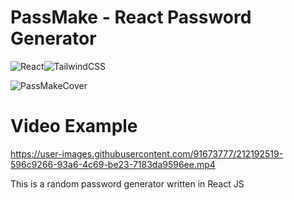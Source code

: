 <h1>PassMake - React Password Generator</h1>


![React](https://img.shields.io/badge/react-%2320232a.svg?style=for-the-badge&logo=react&logoColor=%2361DAFB)![TailwindCSS](https://img.shields.io/badge/tailwindcss-%2338B2AC.svg?style=for-the-badge&logo=tailwind-css&logoColor=white)


![PassMakeCover](https://user-images.githubusercontent.com/91673777/212191980-382b8d32-0a1f-4b03-9ddf-de820da00513.png)

<h1>Video Example</h1>



https://user-images.githubusercontent.com/91673777/212192519-596c9266-93a6-4c69-be23-7183da9596ee.mp4



<p>This is a random password generator written in React JS</p>
